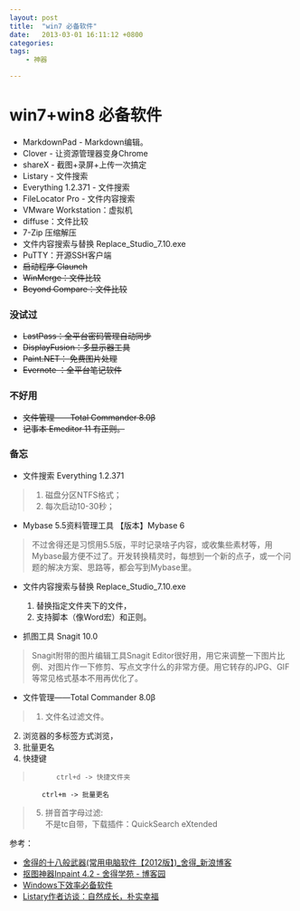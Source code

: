 ```yaml
---
layout: post
title:  "win7 必备软件"
date:   2013-03-01 16:11:12 +0800
categories: 
tags:  
    - 神器

---
```


# win7+win8 必备软件 #

* MarkdownPad - Markdown编辑。
* Clover - 让资源管理器变身Chrome
* shareX - 截图+录屏+上传一次搞定
* Listary - 文件搜索
* Everything 1.2.371  -  文件搜索
* FileLocator Pro - 文件内容搜索
* VMware Workstation：虚拟机
* diffuse：文件比较
* 7-Zip 压缩解压
* 文件内容搜索与替换 Replace_Studio_7.10.exe
* PuTTY：开源SSH客户端
* <del>启动程序	Claunch </del>
* <del>WinMerge：文件比较</del>
* <del>Beyond Compare：文件比较</del>

### 没试过 ###

* <del>LastPass：全平台密码管理自动同步</del>
* <del>DisplayFusion：多显示器工具</del>
* <del>Paint.NET： 免费图片处理</del>
* <del>Evernote ：全平台笔记软件</del>

### 不好用 ###

* <del>文件管理——Total Commander  8.0β </del>
* <del>记事本 Emeditor 11 有正则。   </del>  

### 备忘 ###
* 文件搜索  Everything 1.2.371  
> 1. 磁盘分区NTFS格式；
> 2. 每次启动10-30秒；

* Mybase 5.5资料管理工具
【版本】Mybase 6  
>
>不过舍得还是习惯用5.5版，平时记录啥子内容，或收集些素材等，用Mybase最方便不过了。开发转换精灵时，每想到一个新的点子，或一个问题的解决方案、思路等，都会写到Mybase里。   

* 文件内容搜索与替换 Replace_Studio_7.10.exe
	
	1. 替换指定文件夹下的文件，  
	2. 支持脚本（像Word宏）和正则。

* 抓图工具 Snagit 10.0   
> Snagit附带的图片编辑工具Snagit Editor很好用，用它来调整一下图片比例、对图片作一下修剪、写点文字什么的非常方便。用它转存的JPG、GIF等常见格式基本不用再优化了。

* 文件管理——Total Commander  8.0β
> 1. 文件名过滤文件。  
2. 浏览器的多标签方式浏览，    
3. 批量更名   
4. 快捷键 

> 			ctrl+d -> 快捷文件夹
			ctrl+m -> 批量更名
		

>5. 拼音首字母过滤:   
>不是tc自带，下载插件：QuickSearch eXtended  

 

参考： 

* [舍得的十八般武器(常用电脑软件【2012版】)_舍得_新浪博客](http://blog.sina.com.cn/s/blog_5f2d67f901013ew2.html)
* [抠图神器Inpaint 4.2 - 舍得学苑 - 博客园](http://www.cnblogs.com/emagic/archive/2012/03/07/2383948.html)
* [Windows下效率必备软件](https://jeffjade.com/2015/10/19/2015-10-18-Efficacious-win-software/)
* [Listary作者访谈：自然成长，朴实幸福](https://xbeta.info/listary-interview.htm)

